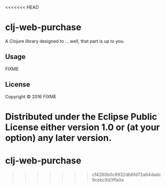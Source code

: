 <<<<<<< HEAD
# clj-web-purchase

A Clojure library designed to ... well, that part is up to you.

## Usage

FIXME

## License

Copyright © 2016 FIXME

Distributed under the Eclipse Public License either version 1.0 or (at
your option) any later version.
=======
# clj-web-purchase
>>>>>>> cf4280b0c9932db6fd72a64dadc9cebc9d3ffa0a
